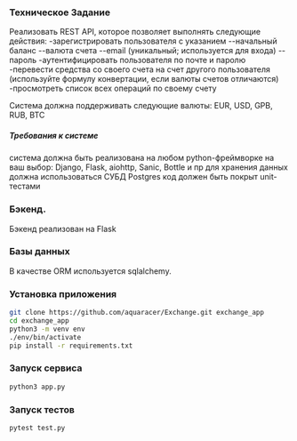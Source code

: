 ### Техническое Задание
Реализовать REST API, которое позволяет  выполнять следующие действия:
-зарегистрировать пользователя с указанием
--начальный баланс
--валюта счета
--email (уникальный; используется для входа)
--пароль
-аутентифицировать пользователя по почте и паролю
-перевести средства со своего счета на счет другого пользователя (используйте формулу конвертации, если валюты счетов отличаются)
-просмотреть список всех операций по своему счету

Система должна поддерживать следующие валюты: EUR, USD, GPB, RUB, BTC

##### Требования к системе
система должна быть реализована на любом python-фреймворке на ваш выбор: Django, Flask, aiohttp, Sanic, Bottle и пр
для хранения данных должна использоваться СУБД Postgres
код должен быть покрыт unit-тестами



### Бэкенд.
Бэкенд реализован на Flask

### Базы данных
В качестве ORM используется sqlalchemy. 


### Установка приложения 
```bash
git clone https://github.com/aquaracer/Exchange.git exchange_app
cd exchange_app
python3 -m venv env
./env/bin/activate
pip install -r requirements.txt
```
### Запуск сервиса
```bash
python3 app.py
```
### Запуск тестов
```bash
pytest test.py
```
